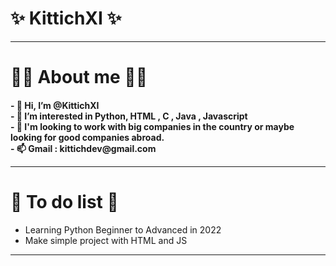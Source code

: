 <h1>✨ KittichXI ✨</h1>
<hr>
<h1>🐱‍🏍 About me 🐱‍🏍</h1>
<h4>
- 👋 Hi, I’m @KittichXI<br>
- 👀 I’m interested in Python, HTML , C , Java , Javascript <br>
- 💼 I'm looking to work with big companies in the country or maybe looking for good companies abroad.<br>
- 📫 Gmail : kittichdev@gmail.com<br>
<hr> 
</h4>
<h1>🎂 To do list 🎂</h1>
<ul>
<li>Learning Python Beginner to Advanced in 2022</li>
 <li>Make simple project with HTML and JS</li>
</ul>
<hr>
<!---
KittichXI/KittichXI is a ✨ special ✨ repository because its `README.md` (this file) appears on your GitHub profile.
You can click the Preview link to take a look at your changes.
--->
